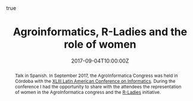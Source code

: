 ---
abstract: Talk in Spanish. In September 2017, the AgroInformatica Congress was held in Córdoba with the [XLIII Latin American Conference on Informatics](https://clei.org/clei2017/index.html). During the conference I had the opportunity to share with the attendees the representation of women in the AgroInformatica congress and the [R-Ladies](https://rladies.org/) initiative.
all_day: false
authors: []
date: "2017-09-04T10:00:00Z"
event: XLIII Latin American Conference on Informatics -  AgroInformatica Congress
event_url: https://clei.org/clei2017/index.html
featured: false
links:
- icon: twitter
  icon_pack: fab
  name: Follow
  url: https://twitter.com/yabellini 
location: Universidad Tecnológica Nacional-Facultad Regional Córdoba
math: true
publishDate: "2017-09-04T10:00:00Z"
slides: 
summary: Talk in Spanish. In September 2017, the AgroInformatica Congress was held in Córdoba with the [XLIII Latin American Conference on Informatics](https://clei.org/clei2017/index.html). During the conference I had the opportunity to share with the attendees the representation of women in the AgroInformatica congress and the [R-Ladies](https://rladies.org/) initiative.
tags: []
title: Agroinformatics, R-Ladies and the role of women
url_code: ""
url_pdf: "RLadies_AgroInformatica.pdf"
url_slides: ""
url_video: ""
---